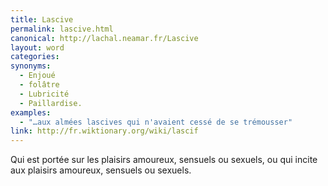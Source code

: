 ```yaml
---
title: Lascive
permalink: lascive.html
canonical: http://lachal.neamar.fr/Lascive
layout: word
categories:
synonyms:
  - Enjoué
  - folâtre
  - Lubricité
  - Paillardise.
examples:
  - "…aux almées lascives qui n'avaient cessé de se trémousser"
link: http://fr.wiktionary.org/wiki/lascif
---
```


Qui est portée sur les plaisirs amoureux, sensuels ou sexuels, ou qui incite aux plaisirs amoureux, sensuels ou sexuels. 

